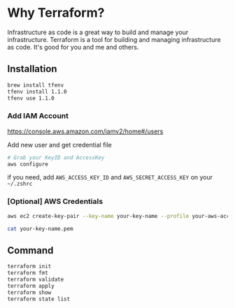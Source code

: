 # Why Terraform?

Infrastructure as code is a great way to build and manage your infrastructure.
Terraform is a tool for building and managing infrastructure as code.
It's good for you and me and others.

## Installation

```bash
brew install tfenv
tfenv install 1.1.0
tfenv use 1.1.0
```

### Add IAM Account

https://console.aws.amazon.com/iamv2/home#/users

Add new user and get credential file

```bash
# Grab your KeyID and AccessKey
aws configure
```

if you need, add `AWS_ACCESS_KEY_ID` and `AWS_SECRET_ACCESS_KEY` on your `~/.zshrc`

### [Optional] AWS Credentials

```bash
aws ec2 create-key-pair --key-name your-key-name --profile your-aws-account-name | python -c "import sys, json; print(json.load(sys.stdin)['KeyMaterial'])" > your-key-name.pem  && chmod 400 your-key-name.pem

cat your-key-name.pem
```

## Command

```bash
terraform init
terraform fmt
terraform validate
terraform apply
terraform show
terraform state list
```
